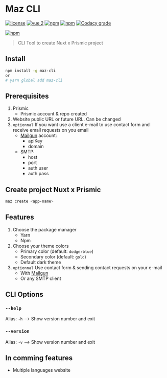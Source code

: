 # Maz CLI

[![license](https://img.shields.io/github/license/LouisMazel/maz-cli.svg?style=flat-square)](https://github.com/LouisMazel/maz-cli/blob/master/LICENSE)
[![vue 2](https://img.shields.io/badge/vue-2-42b983.svg?style=flat-square)](https://vuejs.org)
[![npm](https://img.shields.io/npm/v/maz-cli.svg?style=flat-square)](https://www.npmjs.com/package/maz-cli)
[![npm](https://img.shields.io/npm/dt/maz-cli.svg?style=flat-square)](https://www.npmjs.com/package/maz-cli)
[![Codacy grade](https://img.shields.io/codacy/grade/3d15a7c11bfe47c69a2aed93cc67cc29.svg?style=flat-square)](https://www.codacy.com/app/LouisMazel/maz-cli)

[![npm](https://nodei.co/npm/maz-cli.png?downloads=true&downloadRank=true&stars=true)](https://www.npmjs.com/package/maz-ui)

> CLI Tool to create Nuxt x Prismic project

## Install

```bash
npm install -g maz-cli
or
# yarn global add maz-cli
```

## Prerequisites

1. Prismic
    - Prismic account & repo created
1. Website public URL or future URL. Can be changed
1. `optionnal` If you want use a client e-mail to use contact form and receive email requests on you email
    - [Mailgun](https://www.mailgun.com/) account:
      - apiKey
      - domain
    - SMTP:
      - host
      - port
      - auth user
      - auth pass

## Create project Nuxt x Prismic

```bash
maz create <app-name>
```

## Features

1. Choose the package manager
    - Yarn
    - Npm
1. Choose your theme colors
    - Primary color (default: `dodgerblue`)
    - Secondary color (default: `gold`)
    - Default dark theme
1. `optionnal` Use contact form & sending contact requests on your e-mail
    - With [Mailgun](https://www.mailgun.com/)
    - Or any SMTP client

## CLI Options

### `--help`

Alias: `-h` --> Show version number and exit

### `--version`

Alias: `-v` --> Show version number and exit

## In comming features

- Multiple languages website
